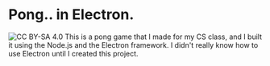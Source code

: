 # Pong.. in Electron.
![CC BY-SA 4.0](https://mirrors.creativecommons.org/presskit/buttons/88x31/png/by-sa.png)
This is a pong game that I made for my CS class, and I built it using the Node.js and the Electron framework. I didn't really know how to use Electron until I created this project.

